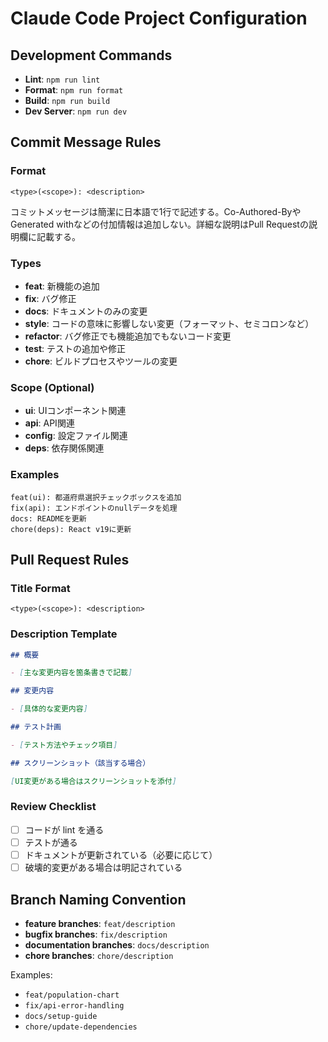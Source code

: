 # Claude Code Project Configuration

## Development Commands

- **Lint**: `npm run lint`
- **Format**: `npm run format`
- **Build**: `npm run build`
- **Dev Server**: `npm run dev`

## Commit Message Rules

### Format

```
<type>(<scope>): <description>
```

コミットメッセージは簡潔に日本語で1行で記述する。Co-Authored-ByやGenerated withなどの付加情報は追加しない。詳細な説明はPull Requestの説明欄に記載する。

### Types

- **feat**: 新機能の追加
- **fix**: バグ修正
- **docs**: ドキュメントのみの変更
- **style**: コードの意味に影響しない変更（フォーマット、セミコロンなど）
- **refactor**: バグ修正でも機能追加でもないコード変更
- **test**: テストの追加や修正
- **chore**: ビルドプロセスやツールの変更

### Scope (Optional)

- **ui**: UIコンポーネント関連
- **api**: API関連
- **config**: 設定ファイル関連
- **deps**: 依存関係関連

### Examples

```
feat(ui): 都道府県選択チェックボックスを追加
fix(api): エンドポイントのnullデータを処理
docs: READMEを更新
chore(deps): React v19に更新
```

## Pull Request Rules

### Title Format

```
<type>(<scope>): <description>
```

### Description Template

```markdown
## 概要

- [主な変更内容を箇条書きで記載]

## 変更内容

- [具体的な変更内容]

## テスト計画

- [テスト方法やチェック項目]

## スクリーンショット（該当する場合）

[UI変更がある場合はスクリーンショットを添付]
```

### Review Checklist

- [ ] コードが lint を通る
- [ ] テストが通る
- [ ] ドキュメントが更新されている（必要に応じて）
- [ ] 破壊的変更がある場合は明記されている

## Branch Naming Convention

- **feature branches**: `feat/description`
- **bugfix branches**: `fix/description`
- **documentation branches**: `docs/description`
- **chore branches**: `chore/description`

Examples:

- `feat/population-chart`
- `fix/api-error-handling`
- `docs/setup-guide`
- `chore/update-dependencies`
